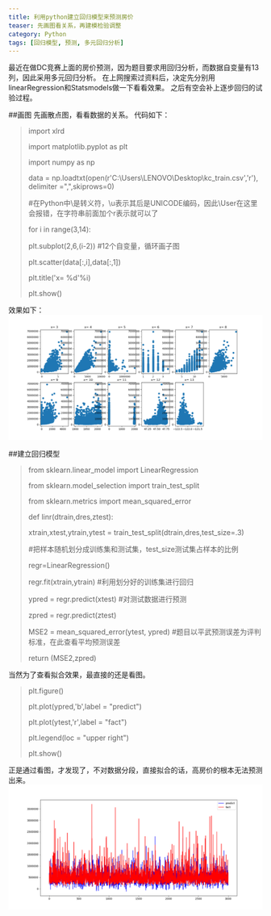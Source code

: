 ```yaml
---
title: 利用python建立回归模型来预测房价
teaser: 先画图看关系，再建模检验调整
category: Python
tags: [回归模型, 预测, 多元回归分析]
---
```


最近在做DC竞赛上面的房价预测，因为题目要求用回归分析，而数据自变量有13列，因此采用多元回归分析。
在上网搜索过资料后，决定先分别用linearRegression和Statsmodels做一下看看效果。
之后有空会补上逐步回归的试验过程。 

##画图
先画散点图，看看数据的关系。
代码如下：
> import xlrd
>
> import matplotlib.pyplot as plt
>
> import numpy as np
>
>
> data = np.loadtxt(open(r'C:\Users\LENOVO\Desktop\kc_train.csv','r'), delimiter =",",skiprows=0)
>
> #在Python中\是转义符，\u表示其后是UNICODE编码，因此\User在这里会报错，在字符串前面加个r表示就可以了
>
>
> for i in range(3,14):
>
> plt.subplot(2,6,(i-2))                 #12个自变量，循环画子图
>
> plt.scatter(data[:,i],data[:,1])
>
> plt.title('x= %d'%i)
>
> plt.show()

效果如下：
<img src="https://raw.githubusercontent.com/loki-pup/lokiphoto/master/linear1.png" width="%50" height="%50" />

##建立回归模型
> from sklearn.linear_model import LinearRegression
>
> from sklearn.model_selection import train_test_split
>
> from sklearn.metrics import mean_squared_error
>
>
> def linr(dtrain,dres,ztest):
>
> xtrain,xtest,ytrain,ytest = train_test_split(dtrain,dres,test_size=.3)     
>
> #把样本随机划分成训练集和测试集，test_size测试集占样本的比例
>
>
> regr=LinearRegression() 
>
> regr.fit(xtrain,ytrain)                 #利用划分好的训练集进行回归
>
> ypred = regr.predict(xtest)             #对测试数据进行预测
>
> zpred = regr.predict(ztest)
>
> MSE2 = mean_squared_error(ytest, ypred)   #题目以平武预测误差为评判标准，在此查看平均预测误差
>
> return (MSE2,zpred)
    
当然为了查看拟合效果，最直接的还是看图。
> plt.figure()
>
> plt.plot(ypred,'b',label = "predict")
>
> plt.plot(ytest,'r',label = "fact")
>
> plt.legend(loc = "upper right")
>
> plt.show()

正是通过看图，才发现了，不对数据分段，直接拟合的话，高房价的根本无法预测出来。
<img src="https://raw.githubusercontent.com/loki-pup/lokiphoto/master/linear2.png" width="%50" height="%50" />

